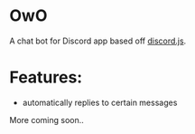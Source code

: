 # OwO
A chat bot for Discord app based off <a href="https://github.com/hydrabolt/discord.js/">discord.js</a>.

# Features:
- automatically replies to certain messages

More coming soon..
